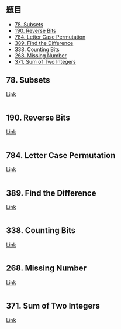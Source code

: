 ## 題目
* [78. Subsets](https://leetcode.com/problems/subsets/)
* [190. Reverse Bits](https://leetcode.com/problems/reverse-bits/)
* [784. Letter Case Permutation](https://leetcode.com/problems/letter-case-permutation/)
* [389. Find the Difference](https://leetcode.com/problems/find-the-difference/)
* [338. Counting Bits](https://leetcode.com/problems/counting-bits/)
* [268. Missing Number](https://leetcode.com/problems/missing-number/)
* [371. Sum of Two Integers](https://leetcode.com/problems/sum-of-two-integers/)

## 78. Subsets

[Link](https://leetcode.com/problems/subsets/)

```javascript
```

## 190. Reverse Bits

[Link](https://leetcode.com/problems/reverse-bits/)

```javascript
```


## 784. Letter Case Permutation

[Link](https://leetcode.com/problems/letter-case-permutation/)

```javascript
```

## 389. Find the Difference

[Link](https://leetcode.com/problems/find-the-difference/)

```javascript
```

## 338. Counting Bits

[Link](https://leetcode.com/problems/counting-bits/)

```javascript
```

## 268. Missing Number

[Link](https://leetcode.com/problems/missing-number/)

```javascript
```

## 371. Sum of Two Integers

[Link](https://leetcode.com/problems/sum-of-two-integers/)


```javascript
```
